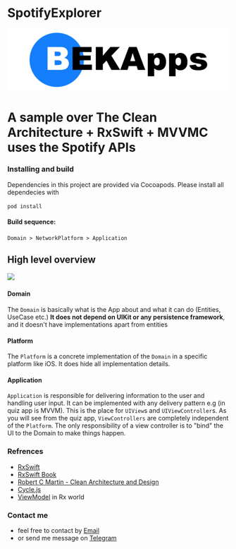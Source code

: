 # SpotifyExplorer

<img src="https://github.com/behrad-kzm/BEKDesing/blob/master/Images/BEKHeader.png">

# A sample over The Clean Architecture + RxSwift + MVVMC uses the Spotify APIs

### Installing and build

Dependencies in this project are provided via Cocoapods. Please install all dependecies with

`
pod install
`

#### Build sequence:

`
Domain > NetworkPlatform > Application 
`

## High level overview
![](https://raw.githubusercontent.com/sergdort/CleanArchitectureRxSwift/master/Architecture/Modules.png)

#### Domain 

The `Domain` is basically what is the App about and what it can do (Entities, UseCase etc.) **It does not depend on UIKit or any persistence framework**, and it doesn't have implementations apart from entities

#### Platform

The `Platform` is a concrete implementation of the `Domain` in a specific platform like iOS. It does hide all implementation details.

#### Application
`Application` is responsible for delivering information to the user and handling user input. It can be implemented with any delivery pattern e.g (in quiz app is MVVM). This is the place for `UIView`s and `UIViewController`s. As you will see from the quiz app, `ViewControllers` are completely independent of the `Platform`.  The only responsibility of a view controller is to "bind" the UI to the Domain to make things happen.

### Refrences
* [RxSwift](https://github.com/ReactiveX/RxSwift)
* [RxSwift Book](https://store.raywenderlich.com/products/rxswift)
* [Robert C Martin - Clean Architecture and Design](https://www.youtube.com/watch?v=Nsjsiz2A9mg)
* [Cycle.js](https://cycle.js.org)
* [ViewModel](https://medium.com/@SergDort/viewmodel-in-rxswift-world-13d39faa2cf5#.qse37r6jw) in Rx world

### Contact me

* feel free to contact by [Email](mailto://behrad.kzm@gmail.com)
* or send me message on [Telegram](https://t.me/berad)
